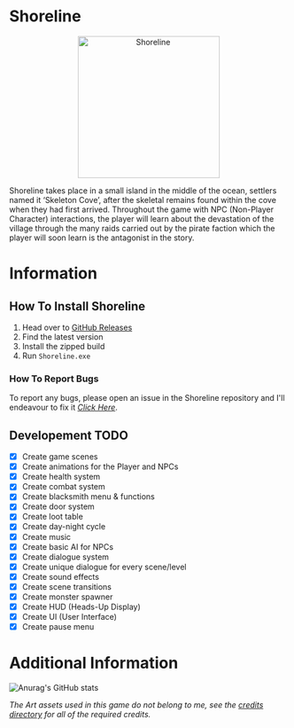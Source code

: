 # Shoreline
<p align="center">
      <img width="256" src="https://i.imgur.com/ObzHSAc.png" alt="Shoreline">
</p>


Shoreline takes place in a small island in the middle of the ocean, settlers named it ‘Skeleton Cove’, after the skeletal remains found within the cove when they had first arrived. Throughout the game with NPC (Non-Player Character) interactions, the player will learn about the devastation of the village through the many raids carried out by the pirate faction which the player will soon learn is the antagonist in the story.

# Information
## How To Install Shoreline
1. Head over to [GitHub Releases](https://github.com/479626/Shoreline/releases)
2. Find the latest version
3. Install the zipped build
4. Run `Shoreline.exe`

### How To Report Bugs
To report any bugs, please open an issue in the Shoreline repository and I'll endeavour to fix it _[Click Here](https://github.com/479626/Shoreline/issues)_.

## Developement TODO
- [x] Create game scenes
- [x] Create animations for the Player and NPCs
- [x] Create health system
- [x] Create combat system
- [X] Create blacksmith menu & functions
- [x] Create door system
- [X] Create loot table
- [x] Create day-night cycle
- [x] Create music
- [x] Create basic AI for NPCs
- [x] Create dialogue system
- [x] Create unique dialogue for every scene/level
- [x] Create sound effects
- [x] Create scene transitions
- [x] Create monster spawner
- [X] Create HUD (Heads-Up Display)
- [x] Create UI (User Interface)
- [x] Create pause menu

# Additional Information
![Anurag's GitHub stats](https://github-readme-stats.vercel.app/api?username=479626&count_private=true&hide=prs,contribs&theme=tokyonight)

_The Art assets used in this game do not belong to me, see the [credits directory](https://github.com/479626/Shoreline/tree/main/Credits) for all of the required credits._
